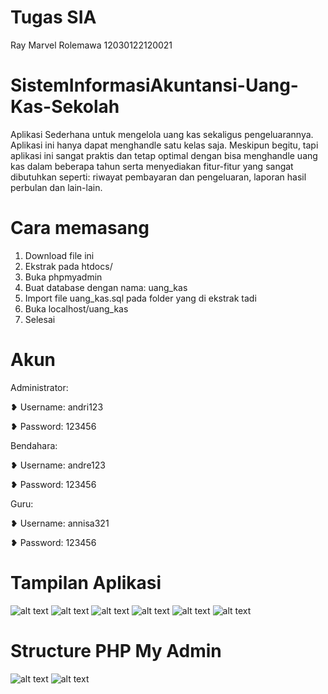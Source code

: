 # Tugas SIA
Ray Marvel Rolemawa
12030122120021

# SistemInformasiAkuntansi-Uang-Kas-Sekolah
Aplikasi Sederhana untuk mengelola uang kas sekaligus pengeluarannya. 
Aplikasi ini hanya dapat menghandle satu kelas saja.
Meskipun begitu, tapi aplikasi ini sangat praktis dan tetap optimal dengan bisa menghandle uang kas dalam beberapa tahun serta menyediakan fitur-fitur yang sangat dibutuhkan seperti: riwayat pembayaran dan pengeluaran, laporan hasil perbulan dan lain-lain. 

# Cara memasang
1. Download file ini
2. Ekstrak pada htdocs/
3. Buka phpmyadmin
4. Buat database dengan nama: uang_kas
5. Import file uang_kas.sql pada folder yang di ekstrak tadi
6. Buka localhost/uang_kas
7. Selesai

# Akun

Administrator:

❥ Username: andri123

❥ Password: 123456


Bendahara:

❥ Username: andre123

❥ Password: 123456


Guru:

❥ Username: annisa321

❥ Password: 123456


# Tampilan Aplikasi 
![alt text](https://github.com/Ray-Marvel-Rolemawa/SistemInformasiAkuntansi-Uang-Kas-Sekolah/blob/main/Description/Screenshot%202023-12-02%20154312.png?raw=true)
![alt text](https://github.com/Ray-Marvel-Rolemawa/SistemInformasiAkuntansi-Uang-Kas-Sekolah/blob/main/Description/Screenshot%202023-12-02%20151642.png?raw=true)
![alt text](https://github.com/Ray-Marvel-Rolemawa/SistemInformasiAkuntansi-Uang-Kas-Sekolah/blob/main/Description/Screenshot%202023-12-02%20151701.png?raw=true)
![alt text](https://github.com/Ray-Marvel-Rolemawa/SistemInformasiAkuntansi-Uang-Kas-Sekolah/blob/main/Description/Screenshot%202023-12-02%20151810.png?raw=true)
![alt text](https://github.com/Ray-Marvel-Rolemawa/SistemInformasiAkuntansi-Uang-Kas-Sekolah/blob/main/Description/Screenshot%202023-12-02%20151833.png?raw=true)
![alt text](https://github.com/Ray-Marvel-Rolemawa/SistemInformasiAkuntansi-Uang-Kas-Sekolah/blob/main/Description/Screenshot%202023-12-02%20151850.png?raw=true)

# Structure PHP My Admin
![alt text](https://github.com/Ray-Marvel-Rolemawa/SistemInformasiAkuntansi-Uang-Kas-Sekolah/blob/main/Description/Database.png?raw=true)
![alt text](https://github.com/Ray-Marvel-Rolemawa/SistemInformasiAkuntansi-Uang-Kas-Sekolah/blob/main/Description/Bulan_pembayaran.png?raw=true)

